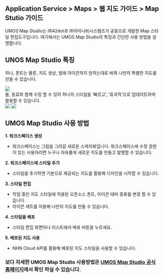 ## Application Service > Maps > 웹 지도 가이드 > Map Stutio 가이드

UMOS Map Studio는 ㈜42dot과 ㈜아이나비시스템즈가 공동으로 개발한 Map 스타일 편집도구입니다.
여기에서는 UMOS Map Studio의 특징과 간단한 사용 방법을 설명합니다.

## UNOS Map Studio 특징

하나, 폰트는 물론, 지도 생상, 범례 아이콘까지 원하는대로 바꿔 나만의 특별한 지도를 만들 수 있습니다.
<br>

<img src="https://static.toastoven.net/prod_maps/maps-studio-1.png">
<br>
둘, 동료와 함께 수정 할 수 있어 하나의 스타일을 ‘빠르고’, ‘효과적’으로 업데이트하며 활용할 수 있습니다.
<br>

<img src="https://static.toastoven.net/prod_maps/maps-studio-2.png">
<img src="https://static.toastoven.net/prod_maps/maps-studio-2-1.png">
<br>

## UMOS Map Studio 사용 방법

**1. 워크스페이스 생성**
-	워크스페이스는 그림을 그려갈 새로운 스케치북입니다. 워크스페이스에 수정 권한이 있는 사용자라면 누구나 자유롭게 새로운 지도를 만들고 발행할 수 있습니다.

**2. 워크스페이스에 스타일 추가**
-	스타일을 추가하면 기본으로 제공되는 지도를 활용해 디자인을 시작할 수 있습니다.

**3. 스타일 편집**
- 작업 중인 지도 스타일에 적용된 오픈소스 폰트, 아이콘 테마 종류를 변경 할 수 있습니다.
- 아이콘 세트를 이용해 나만의 지도를 만들 수 있습니다.

**4. 스타일을 배포**
- 스타일 편집 화면이나 리스트에서 배포 버튼을 누르세요.

**5. 배포된 지도 사용**
- NHN Cloud API를 활용해 배포된 지도 스타일을 사용할 수 있습니다.


<h3> 보다 자세한 UMOS Map Studio 사용방법은  <a href="https://tap.umos.ai/map-studio" target="_blank" rel="nofollow">UMOS Map Studio 공식 홈페이지</a>에서
확인 하실 수 있습니다.
